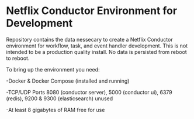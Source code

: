 # Netflix Conductor Environment for Development

Repository contains the data nessecary to create a Netflix Conductor environment for workflow, task, and event handler development. This is not intended to be a production quality install. No data is persisted from reboot to reboot.

To bring up the environment you need:

-Docker & Docker Compose (installed and running)

-TCP/UDP Ports 8080 (conductor server), 5000 (conductor ui), 6379 (redis), 9200 & 9300 (elasticsearch) unused

-At least 8 gigabytes of RAM free for use


